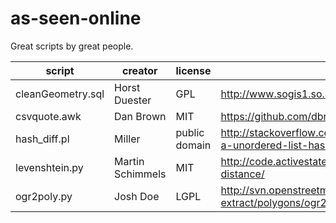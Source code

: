 as-seen-online
==============

Great scripts by great people.


script | creator | license | source
--- | --- | --- | ---
cleanGeometry.sql | Horst Duester | GPL | http://www.sogis1.so.ch/sogis/dl/postgis/cleanGeometry.sql
csvquote.awk | Dan Brown | MIT | https://github.com/dbro/csvquote
hash_diff.pl | Miller | public domain | http://stackoverflow.com/questions/22362728/generating-a-unordered-list-hash-from-a-array
levenshtein.py | Martin Schimmels | MIT | http://code.activestate.com/recipes/576874-levenshtein-distance/
ogr2poly.py | Josh Doe | LGPL | http://svn.openstreetmap.org/applications/utils/osm-extract/polygons/ogr2poly.py
